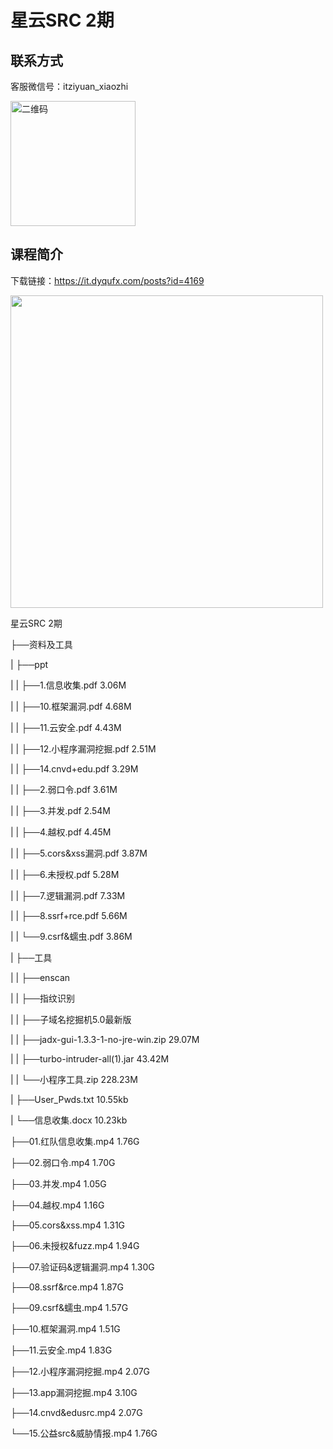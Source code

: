 # 星云SRC 2期

## 联系方式

客服微信号：itziyuan_xiaozhi

<img src="https://ziyuanyun.oss-cn-guangzhou.aliyuncs.com/common/20240614073449/666b82192834a.jpg" width="200" height="200" alt="二维码">

## 课程简介

下载链接：https://it.dyqufx.com/posts?id=4169

<img src="https://ziyuanyun.oss-cn-guangzhou.aliyuncs.com/yun/20240613150215/666a9977a8dfb.jpg" width="500" alt="">

  星云SRC 2期



 ├──资料及工具

 | ├──ppt

 | | ├──1.信息收集.pdf 3.06M

 | | ├──10.框架漏洞.pdf 4.68M

 | | ├──11.云安全.pdf 4.43M

 | | ├──12.小程序漏洞挖掘.pdf 2.51M

 | | ├──14.cnvd+edu.pdf 3.29M

 | | ├──2.弱口令.pdf 3.61M

 | | ├──3.并发.pdf 2.54M

 | | ├──4.越权.pdf 4.45M

 | | ├──5.cors&amp;xss漏洞.pdf 3.87M

 | | ├──6.未授权.pdf 5.28M

 | | ├──7.逻辑漏洞.pdf 7.33M

 | | ├──8.ssrf+rce.pdf 5.66M

 | | └──9.csrf&amp;蠕虫.pdf 3.86M

 | ├──工具

 | | ├──enscan

 | | ├──指纹识别

 | | ├──子域名挖掘机5.0最新版

 | | ├──jadx-gui-1.3.3-1-no-jre-win.zip 29.07M

 | | ├──turbo-intruder-all(1).jar 43.42M

 | | └──小程序工具.zip 228.23M

 | ├──User_Pwds.txt 10.55kb

 | └──信息收集.docx 10.23kb

 ├──01.红队信息收集.mp4 1.76G

 ├──02.弱口令.mp4 1.70G

 ├──03.并发.mp4 1.05G

 ├──04.越权.mp4 1.16G

 ├──05.cors&amp;xss.mp4 1.31G

 ├──06.未授权&amp;fuzz.mp4 1.94G

 ├──07.验证码&amp;逻辑漏洞.mp4 1.30G

 ├──08.ssrf&amp;rce.mp4 1.87G

 ├──09.csrf&amp;蠕虫.mp4 1.57G

 ├──10.框架漏洞.mp4 1.51G

 ├──11.云安全.mp4 1.83G

 ├──12.小程序漏洞挖掘.mp4 2.07G

 ├──13.app漏洞挖掘.mp4 3.10G

 ├──14.cnvd&amp;edusrc.mp4 2.07G

 └──15.公益src&amp;威胁情报.mp4 1.76G

  